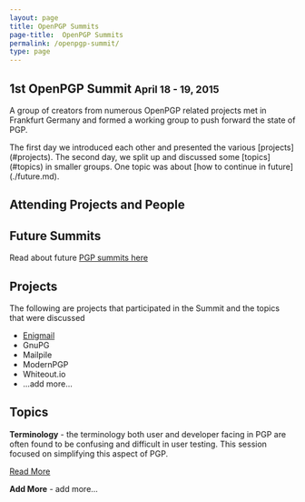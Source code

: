 ```yaml
---
layout: page
title: OpenPGP Summits
page-title:  OpenPGP Summits
permalink: /openpgp-summit/
type: page
---
```


<div class="home">

<div class="text-center">
    <h2>1st OpenPGP Summit <small class="text-detail">April 18 - 19, 2015</small></h2>
    <p>A group of creators from numerous OpenPGP related projects met in Frankfurt Germany
       and formed a working group to push forward the state of PGP.</p>
    <p>The first day we introduced each other and presented the various [projects](#projects).
       The second day, we split up and discussed some [topics](#topics) in smaller groups.
       One topic was about [how to continue in future](./future.md).
       </p>
       

## Attending Projects and People



## Future Summits

Read about future [PGP summits here](/openpgp-summit/future/)

## Projects

The following are projects that participated in the Summit and the topics that were discussed

- [Enigmail](https://enigmail.net/home/index.php)
- GnuPG
- Mailpile
- ModernPGP
- Whiteout.io
- ...add more...


## Topics

**Terminology** - the terminology both user and developer facing in PGP are often found to be confusing and difficult in user testing. This session focused on simplifying this aspect of PGP.

[Read More](https://github.com/ModernPGP/terminology)

**Add More** - add more...
